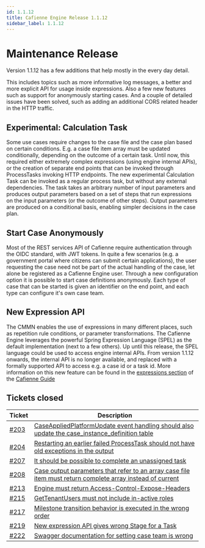 ```yaml
---
id: 1.1.12
title: Cafienne Engine Release 1.1.12
sidebar_label: 1.1.12
---
```


# Maintenance Release

Version 1.1.12 has a few additions that help mostly in the every day detail.

This includes topics such as more informative log messages, a better and more explicit API for usage inside expressions.
Also a few new features such as support for anonymously starting cases.
And a couple of detailed issues have been solved, such as adding an additional CORS related header in the HTTP traffic.

## Experimental: Calculation Task
Some use cases require changes to the case file and the case plan based on certain conditions. E.g. a case file item array must be updated conditionally, depending on the outcome of a certain task.
Until now, this required either extremely complex expressions (using engine internal APIs), or the creation of separate end points that can be invoked through ProcessTasks invoking HTTP endpoints.
The new experimental Calculation Task can be invoked as a regular process task, but without any external dependencies. The task takes an arbitrary number of input parameters and produces output parameters based on a set of steps that run expressions on the input parameters (or the outcome of other steps).
Output parameters are produced on a conditional basis, enabling simpler decisions in the case plan.   

## Start Case Anonymously
Most of the REST services API of Cafienne require authentication through the OIDC standard, with JWT tokens.
In quite a few scenarios (e.g. a government portal where citizens can submit certain applications), the user requesting the case need not be part of the actual handling of the case, let alone be registered as a Cafienne Engine user.
Through a new configuration option it is possible to start case definitions anonymously. Each type of case that can be started is given an identifier on the end point, and each type can configure it's own case team.

## New Expression API
The CMMN enables the use of expressions in many different places, such as repetition rule conditions, or parameter transformations.
The Cafienne Engine leverages the powerful Spring Expression Language (SPEL) as the default implementation (next to a few others).
Up until this release, the SPEL language could be used to access engine internal APIs. From version 1.1.12 onwards, the internal API is no longer available, and replaced with a formally supported API to access e.g. a case id or a task id. More information on this new feature can be found in the [expressions section](https://guide.cafienne.io/docs/ide/expressions.html) of the [Cafienne Guide](https://guide.cafienne.io)


## Tickets closed

| Ticket   | Description |
|----------|-------------|
| [#203](https://github.com/cafienne/cafienne-engine/issues/203) | [CaseAppliedPlatformUpdate event handling should also update the case_instance_definition table](https://github.com/cafienne/cafienne-engine/issues/203)
| [#204](https://github.com/cafienne/cafienne-engine/issues/204) | [Restarting an earlier failed ProcessTask should not have old exceptions in the output](https://github.com/cafienne/cafienne-engine/issues/204)
| [#207](https://github.com/cafienne/cafienne-engine/issues/207) | [It should be possible to complete an unassigned task](https://github.com/cafienne/cafienne-engine/issues/207)
| [#208](https://github.com/cafienne/cafienne-engine/issues/208) | [Case output parameters that refer to an array case file item must return complete array instead of current](https://github.com/cafienne/cafienne-engine/issues/208)
| [#213](https://github.com/cafienne/cafienne-engine/issues/213) | [Engine must return Access-Control-Expose-Headers](https://github.com/cafienne/cafienne-engine/issues/213)
| [#215](https://github.com/cafienne/cafienne-engine/issues/215) | [GetTenantUsers must not include in-active roles](https://github.com/cafienne/cafienne-engine/issues/215)
| [#217](https://github.com/cafienne/cafienne-engine/issues/217) | [Milestone transition behavior is executed in the wrong order](https://github.com/cafienne/cafienne-engine/issues/217)
| [#219](https://github.com/cafienne/cafienne-engine/issues/219) | [New expression API gives wrong Stage for a Task](https://github.com/cafienne/cafienne-engine/issues/219)
| [#222](https://github.com/cafienne/cafienne-engine/issues/222) | [Swagger documentation for setting case team is wrong](https://github.com/cafienne/cafienne-engine/issues/222)


